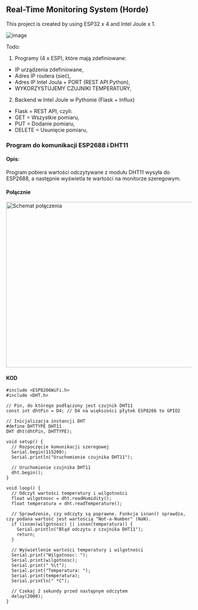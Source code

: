 ## Real-Time Monitoring System (Horde)

This project is created by using ESP32 x 4 and Intel Joule x 1.

![image](https://user-images.githubusercontent.com/72278818/233649310-02c203aa-7e83-4df7-8fe6-4082f65205db.png)

Todo:
1. Programy (4 x ESP), które mają zdefiniowane:
- IP urządzenia zdefiniowane,
- Adres IP routera (sieć),
- Adres IP Intel Joula + PORT (REST API Python),
- WYKORZYSTUJEMY CZUJNIKI TEMPERATURY,
2. Backend w Intel Joule w Pythonie (Flask + Influx)
- Flask = REST API, czyli:
- GET = Wszystkie pomiaru,
- PUT = Dodanie pomiaru,
- DELETE = Usunięcie pomiaru,

### Program do komunikacji ESP2688 i DHT11
#### Opis:
Program pobiera wartości odczytywane z modułu DHT11 wysyła do ESP2688, a  następnie wyświetla te wartości na monitorze szeregowym.

#### Połącznie

<img src="https://user-images.githubusercontent.com/76017554/236632357-702b2291-ba73-4080-b369-053c510cb3af.jpg" alt="Schemat połączenia" width="600" height="450">

#### KOD
```
#include <ESP8266WiFi.h>
#include <DHT.h>

// Pin, do którego podłączony jest czujnik DHT11
const int dhtPin = D4; // D4 na większości płytek ESP8266 to GPIO2

// Inicjalizacja instancji DHT
#define DHTTYPE DHT11
DHT dht(dhtPin, DHTTYPE);

void setup() {
  // Rozpoczęcie komunikacji szeregowej
  Serial.begin(115200);
  Serial.println("Uruchomienie czujnika DHT11");

  // Uruchomienie czujnika DHT11
  dht.begin();
}

void loop() {
  // Odczyt wartości temperatury i wilgotności
  float wilgotnosc = dht.readHumidity();
  float temperatura = dht.readTemperature();

  // Sprawdzenie, czy odczyty są poprawne. Funkcja isnan() sprawdza, czy podana wartość jest wartością "Not-a-Number" (NaN).
  if (isnan(wilgotnosc) || isnan(temperatura)) {
    Serial.println("Błąd odczytu z czujnika DHT11");
    return;
  }

  // Wyświetlenie wartości temperatury i wilgotności
  Serial.print("Wilgotnosc: ");
  Serial.print(wilgotnosc);
  Serial.print(" %\t");
  Serial.print("Temperatura: ");
  Serial.print(temperatura);
  Serial.println(" *C");

  // Czekaj 2 sekundy przed następnym odczytem
  delay(2000);
}

```
